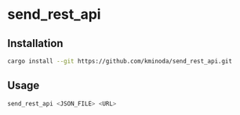 # send_rest_api

## Installation

```bash
cargo install --git https://github.com/kminoda/send_rest_api.git
```

## Usage

```bash
send_rest_api <JSON_FILE> <URL>
```
